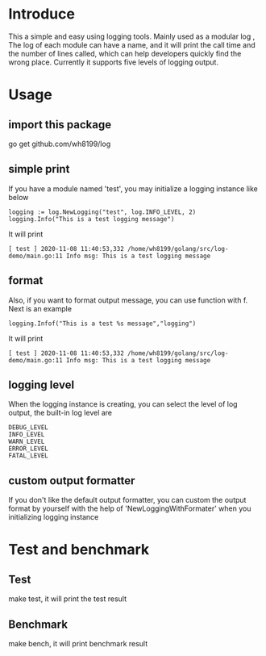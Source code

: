 # Introduce
This a simple and easy using logging tools. Mainly used as a modular log
, The log of each module can have a name, and it will print the call time and the number of lines called, which can help developers quickly find the wrong place. Currently it supports five levels of logging output.

# Usage

## import this package
go get github.com/wh8199/log

## simple print
If you have a module named 'test', you may initialize a logging instance like below
```
logging := log.NewLogging("test", log.INFO_LEVEL, 2)
logging.Info("This is a test logging message")
```
It will print 
```
[ test ] 2020-11-08 11:40:53,332 /home/wh8199/golang/src/log-demo/main.go:11 Info msg: This is a test logging message 
```

## format
Also, if you want to format output message, you can use function with f. Next is an example
```
logging.Infof("This is a test %s message","logging")
```
It will print
```
[ test ] 2020-11-08 11:40:53,332 /home/wh8199/golang/src/log-demo/main.go:11 Info msg: This is a test logging message 
```

## logging level
When the logging instance is creating, you can select the level of log output, the built-in log level are
```
DEBUG_LEVEL   
INFO_LEVEL
WARN_LEVEL
ERROR_LEVEL
FATAL_LEVEL
```
## custom output formatter
If you don't like the default output formatter, you can custom the output format by yourself with the help of 'NewLoggingWithFormater' when you initializing logging instance

# Test and benchmark

## Test 
make test, it will print the test result

## Benchmark
make bench, it will print benchmark result

